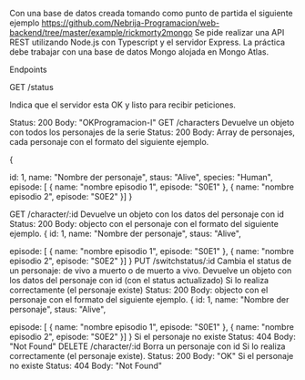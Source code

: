 Con una base de datos creada tomando como punto de partida el siguiente ejemplo https://github.com/Nebrija-Programacion/web-backend/tree/master/example/rickmorty2mongo
Se pide realizar una API REST utilizando Node.js con Typescript y el servidor Express. La práctica debe trabajar con una base de datos Mongo alojada en Mongo Atlas.


Endpoints

GET /status

Indica que el servidor esta OK y listo para recibir peticiones.

Status: 200 Body: "OKProgramacion-I"
GET /characters
Devuelve un objeto con todos los personajes de la serie
Status: 200
Body: Array de personajes, cada personaje con el formato del siguiente ejemplo.

{

id: 1,
name: "Nombre der personaje",
staus: "Alive",
species: "Human",
episode: [
	{ 
		name: "nombre episodio 1",
		episode: "S0E1"
	},
	{ 
		name: "nombre episodio 2",
		episode: "S0E2"
	}]
}

GET /character/:id
Devuelve un objeto con los datos del personaje con id
Status: 200 Body: objecto con el personaje con el formato del siguiente ejemplo.
{
id: 1,
name: "Nombre der personaje",
staus: "Alive",

episode: [
	{ 
		name: "nombre episodio 1",
		episode: "S0E1"
	},
	{ 
		name: "nombre episodio 2",
		episode: "S0E2"
	}]
}
PUT /switchstatus/:id
Cambia el status de un personaje: de vivo a muerto o de muerto a vivo.
Devuelve un objeto con los datos del personaje con id (con el status actualizado)
Si lo realiza correctamente (el personaje existe)
Status: 200 Body: objecto con el personaje con el formato del siguiente ejemplo.
{
id: 1,
name: "Nombre der personaje",
staus: "Alive",

episode: [
	{ 
		name: "nombre episodio 1",
		episode: "S0E1"
	},
	{ 
		name: "nombre episodio 2",
		episode: "S0E2"
	}]
}
Si el personaje no existe
Status: 404
Body: "Not Found"
DELETE /character/:id
Borra un personaje con id
Si lo realiza correctamente (el personaje existe).
Status: 200 Body: "OK"
Si el personaje no existe
Status: 404 Body: "Not Found"

